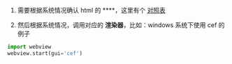 1. 需要根据系统情况确认 html 的 ****，这里有个 [对照表](https://pywebview.flowrl.com/guide/renderer.html#web-engine)

2. 然后根据系统情况，调用对应的 **渲染器**，比如：windows 系统下使用 cef 的例子
``` py
import webview
webview.start(gui='cef')
```